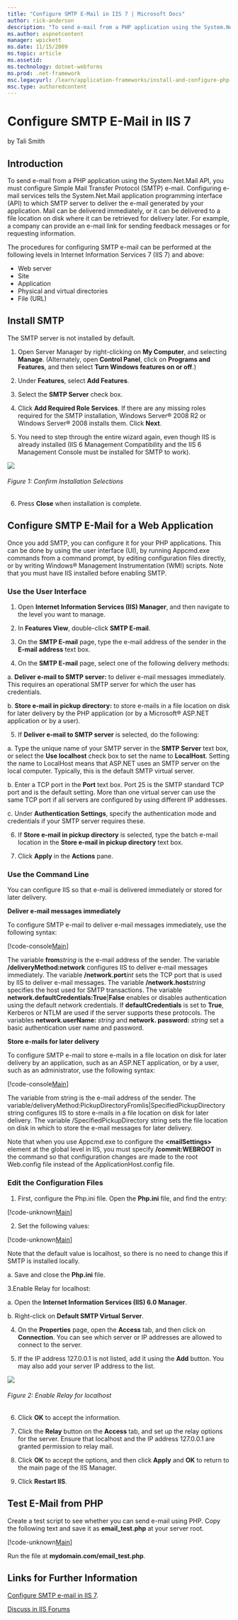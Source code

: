 ```yaml
---
title: "Configure SMTP E-Mail in IIS 7 | Microsoft Docs"
author: rick-anderson
description: "To send e-mail from a PHP application using the System.Net.Mail API, you must configure Simple Mail Transfer Protocol (SMTP) e-mail. Configuring e-mail servi..."
ms.author: aspnetcontent
manager: wpickett
ms.date: 11/15/2009
ms.topic: article
ms.assetid: 
ms.technology: dotnet-webforms
ms.prod: .net-framework
msc.legacyurl: /learn/application-frameworks/install-and-configure-php-on-iis/configure-smtp-e-mail-in-iis-7-and-above
msc.type: authoredcontent
---
```

Configure SMTP E-Mail in IIS 7
====================
by Tali Smith

## Introduction

To send e-mail from a PHP application using the System.Net.Mail API, you must configure Simple Mail Transfer Protocol (SMTP) e-mail. Configuring e-mail services tells the System.Net.Mail application programming interface (API) to which SMTP server to deliver the e-mail generated by your application. Mail can be delivered immediately, or it can be delivered to a file location on disk where it can be retrieved for delivery later. For example, a company can provide an e-mail link for sending feedback messages or for requesting information.

The procedures for configuring SMTP e-mail can be performed at the following levels in Internet Information Services 7 (IIS 7) and above:

- Web server
- Site
- Application
- Physical and virtual directories
- File (URL)

## Install SMTP

The SMTP server is not installed by default.

1. Open Server Manager by right-clicking on **My Computer**, and selecting **Manage**. (Alternately, open **Control Panel**, click on **Programs and Features**, and then select **Turn Windows features on or off**.)

2. Under **Features**, select **Add Features**.

3. Select the **SMTP Server** check box.

4. Click **Add Required Role Services**. If there are any missing roles required for the SMTP installation, Windows Server® 2008 R2 or Windows Server® 2008 installs them. Click **Next**.

5. You need to step through the entire wizard again, even though IIS is already installed (IIS 6 Management Compatibility and the IIS 6 Management Console must be installed for SMTP to work).

[![](configure-smtp-e-mail-in-iis-7-and-above/_static/image2.jpg)](configure-smtp-e-mail-in-iis-7-and-above/_static/image1.jpg)

###### Figure 1: Confirm Installation Selections

6. Press **Close** when installation is complete.

## Configure SMTP E-Mail for a Web Application

Once you add SMTP, you can configure it for your PHP applications. This can be done by using the user interface (UI), by running Appcmd.exe commands from a command prompt, by editing configuration files directly, or by writing Windows® Management Instrumentation (WMI) scripts. Note that you must have IIS installed before enabling SMTP.

### 

### Use the User Interface

1. Open **Internet Information Services (IIS) Manager**, and then navigate to the level you want to manage.

2. In **Features View**, double-click **SMTP E-mail**.

3. On the **SMTP E-mail** page, type the e-mail address of the sender in the **E-mail address** text box.

4. On the **SMTP E-mail** page, select one of the following delivery methods:

a. **Deliver e-mail to SMTP server:** to deliver e-mail messages immediately. This requires an operational SMTP server for which the user has credentials.

b. **Store e-mail in pickup directory:** to store e-mails in a file location on disk for later delivery by the PHP application (or by a Microsoft® ASP.NET application or by a user).

5. If **Deliver e-mail to SMTP server** is selected, do the following:

a. Type the unique name of your SMTP server in the **SMTP Server** text box, or select the **Use localhost** check box to set the name to **LocalHost**. Setting the name to LocalHost means that ASP.NET uses an SMTP server on the local computer. Typically, this is the default SMTP virtual server.

b. Enter a TCP port in the **Port** text box. Port 25 is the SMTP standard TCP port and is the default setting. More than one virtual server can use the same TCP port if all servers are configured by using different IP addresses.

c. Under **Authentication Settings**, specify the authentication mode and credentials if your SMTP server requires these.

6. If **Store e-mail in pickup directory** is selected, type the batch e-mail location in the **Store e-mail in pickup directory** text box.

7. Click **Apply** in the **Actions** pane.

### 

### Use the Command Line

You can configure IIS so that e-mail is delivered immediately or stored for later delivery.

**Deliver e-mail messages immediately**

To configure SMTP e-mail to deliver e-mail messages immediately, use the following syntax:


[!code-console[Main](configure-smtp-e-mail-in-iis-7-and-above/samples/sample1.cmd)]


The variable **from***string* is the e-mail address of the sender. The variable **/deliveryMethod:network** configures IIS to deliver e-mail messages immediately. The variable **/network.port***int* sets the TCP port that is used by IIS to deliver e-mail messages. The variable **/network.host***string* specifies the host used for SMTP transactions. The variable **network.defaultCredentials:True**|**False** enables or disables authentication using the default network credentials. If **defaultCredentials** is set to **True**, Kerberos or NTLM are used if the server supports these protocols. The variables **network.userName:** *string* and **network. password:** *string* set a basic authentication user name and password.

**Store e-mails for later delivery**

To configure SMTP e-mail to store e-mails in a file location on disk for later delivery by an application, such as an ASP.NET application, or by a user, such as an administrator, use the following syntax:


[!code-console[Main](configure-smtp-e-mail-in-iis-7-and-above/samples/sample2.cmd)]


The variable from string is the e-mail address of the sender. The variable/deliveryMethod:PickupDirectoryFromIis|SpecifiedPickupDirectory string configures IIS to store e-mails in a file location on disk for later delivery. The variable /SpecifiedPickupDirectory string sets the file location on disk in which to store the e-mail messages for later delivery.

Note that when you use Appcmd.exe to configure the **&lt;mailSettings&gt;** element at the global level in IIS, you must specify **/commit:WEBROOT** in the command so that configuration changes are made to the root Web.config file instead of the ApplicationHost.config file.

### 

### Edit the Configuration Files

1. First, configure the Php.ini file. Open the **Php.ini** file, and find the entry:


[!code-unknown[Main](configure-smtp-e-mail-in-iis-7-and-above/samples/sample-127402-3.unknown)]


2. Set the following values:


[!code-unknown[Main](configure-smtp-e-mail-in-iis-7-and-above/samples/sample-127402-4.unknown)]


Note that the default value is localhost, so there is no need to change this if SMTP is installed locally.

a. Save and close the **Php.ini** file.

3.Enable Relay for localhost:

a. Open the **Internet Information Services (IIS) 6.0 Manager**.

b. Right-click on **Default SMTP Virtual Server**.

4. On the **Properties** page, open the **Access** tab, and then click on **Connection**. You can see which server or IP addresses are allowed to connect to the server.

5. If the IP address 127.0.0.1 is not listed, add it using the **Add** button. You may also add your server IP address to the list.

[![](configure-smtp-e-mail-in-iis-7-and-above/_static/image4.jpg)](configure-smtp-e-mail-in-iis-7-and-above/_static/image3.jpg)

###### Figure 2: Enable Relay for localhost

6. Click **OK** to accept the information.

7. Click the **Relay** button on the **Access** tab, and set up the relay options for the server. Ensure that localhost and the IP address 127.0.0.1 are granted permission to relay mail.

8. Click **OK** to accept the options, and then click **Apply** and **OK** to return to the main page of the IIS Manager.

9. Click **Restart IIS**.

## Test E-Mail from PHP

Create a test script to see whether you can send e-mail using PHP. Copy the following text and save it as **email\_test.php** at your server root.


[!code-unknown[Main](configure-smtp-e-mail-in-iis-7-and-above/samples/sample-127402-5.unknown)]


Run the file at **mydomain.com/email\_test.php**.

## Links for Further Information

[Configure SMTP e-mail in IIS 7](https://technet.microsoft.com/en-us/library/cc772058(WS.10).aspx).
  
  
[Discuss in IIS Forums](https://forums.iis.net/1102.aspx)